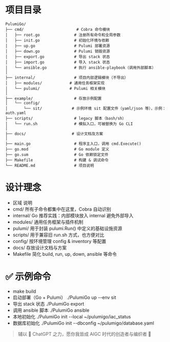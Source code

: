# 项目目录
```
PulumiGo/
├── cmd/                       # Cobra 命令模块
│   ├── root.go               # 注册所有命令和全局参数
│   ├── init.go               # 初始化环境与依赖
│   ├── up.go                 # Pulumi 部署资源
│   ├── down.go               # Pulumi 销毁资源
│   ├── export.go             # 导出 stack 状态
│   ├── import.go             # 导入 stack 状态
│   └── ansible.go            # 执行 ansible-playbook（调用外部脚本）
│
├── internal/                 # 项目内部逻辑模块（不导出）
│   ├── modules/            # 通用任务框架实现
│   └── pulumi/             # Pulumi 相关模块
│
├── example/                  # 存放示例配置
│   └── config/
│       └── sit/             # 示例环境 sit 配置文件（yaml/json 等），示例：auth.yaml
├── scripts/                  # legacy 脚本（bash/sh）
│   └── run.sh                # 模拟入口，可被替换为 Go CLI
│
├── docs/                    # 设计文档及方案
│
├── main.go                   # 程序主入口，调用 cmd.Execute()
├── go.mod                    # Go module 定义
├── go.sum                    # Go 依赖锁定文件
├── Makefile                  # 构建 & 调试命令
└── README.md                 # 项目说明
```

# 设计理念

- 区域	说明
- cmd/	所有子命令都集中在这里，Cobra 自动识别
- internal/	Go 推荐实践：内部模块放入 internal 避免外部导入
- modules/    通用任务框架与插件机制
- pulumi/	用于封装 pulumi.Run() 中定义的基础设施资源
- scripts/	用于兼容旧 run.sh 方式，也方便对比
- config/	按环境管理 config & inventory 等配置
- docs/         存放设计文档与方案
- Makefile	简化 build, run, up, down, ansible 等命令


# ✅ 示例命令

- make build
- 启动部署（Go + Pulumi） ./PulumiGo up --env sit
- 导出 stack 状态 ./PulumiGo export
- 调用 ansible 脚本 ./PulumiGo ansible
- 本地初始化 ./PulumiGo init --local ~/pulumigo/iac_status
- 数据库初始化 ./PulumiGo init --dbconfig ~/pulumigo/database.yaml

> 辅以 🤖 ChatGPT 之力，愿你我皆成 AIGC 时代的创造者与编织者 🚀
